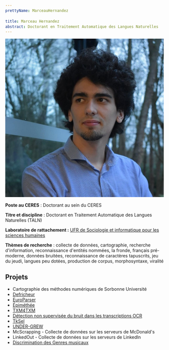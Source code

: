 ```yaml
---
prettyName: MarceauHernandez

title: Marceau Hernandez
abstract: Doctorant en Traitement Automatique des Langues Naturelles
---
```


![](hernandez_marceau.jpg)

**Poste au CERES** : Doctorant au sein du CERES

**Titre et discipline** : Doctorant en Traitement Automatique des Langues Naturelles (TALN)

**Laboratoire de rattachement :** [UFR de Sociologie et informatique pour les sciences humaines](https://lettres.sorbonne-universite.fr/faculte-des-lettres/ufr/ufr-de-sociologie-et-informatique-pour-les-sciences-humaines)

**Thèmes de recherche** : collecte de données, cartographie, recherche d'information, reconnaissance d'entités nommées, la fronde, français pré-moderne, données bruitées, reconnaissance de caractères tapuscrits, jeu du jeudi, langues peu dotées, production de corpus, morphosyntaxe, viralité

## Projets

- Cartographie des méthodes numériques de Sorbonne Université
- [Defricheur](https://ceres.huma-num.fr/defricheur/)
- [EuroParser](https://ceres.huma-num.fr/europarser/)
- [Épiméthée](https://epimethee.marceau-h.fr/)
- [TXM4TXM](https://ceres.huma-num.fr/txm4txm/)
- [Détection non supervisée du bruit dans les transcriptions OCR](https://cdn.marceau-h.fr/memoire.pdf/)
- [TkSel](https://pypi.org/project/tksel/)
- [UNDER-GREW](https://github.com/Marceau-h/UNDER-GREW/)
- McScrapping - Collecte de données sur les serveurs de McDonald's
- LinkedOut - Collecte de données sur les serveurs de LinkedIn
- [Discrimination des Genres musicaux](https://github.com/Marceau-h/diconeo)

